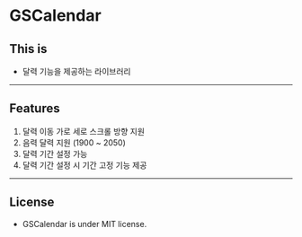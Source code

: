# GSCalendar

## This is 

 - 달력 기능을 제공하는 라이브러리
***
## Features
1. 달력 이동 가로 세로 스크롤 방향 지원
2. 음력 달력 지원 (1900 ~ 2050)
3. 달력 기간 설정 가능
4. 달력 기간 설정 시 기간 고정 기능 제공

***
## License

 - GSCalendar is under MIT license.
